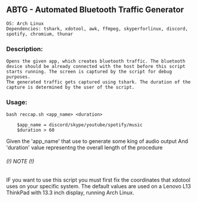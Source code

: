 ## ABTG - Automated Bluetooth Traffic Generator

    OS: Arch Linux
    Dependencies: tshark, xdotool, awk, ffmpeg, skyperforlinux, discord, spotify, chromium, thunar

### Description: 


	Opens the given app, which creates bluetooth traffic. The bluetooth 
	device should be already connected with the host before this script
	starts running. The screen is captured by the script for debug purposes.
	The generated traffic gets captured using tshark. The duration of the
	capture is determined by the user of the script.

### Usage:
    bash reccap.sh <app_name> <duration>

        $app_name = discord/skype/youtube/spotify/music 
        $duration > 60
    
Given the 'app_name' that use to generate some king of audio output 
And 'duration' value representng the overall length of the procedure

###### (!) NOTE (!)
IF you want to use this script you must first fix the coordinates that xdotool 
uses on your specific system. The default values are used on a Lenovo L13 ThinkPad
with 13.3 inch display, running Arch Linux.

